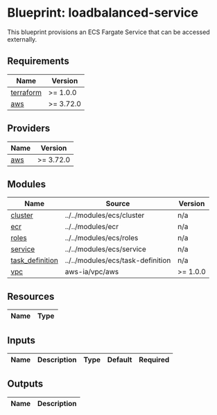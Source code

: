 # Blueprint: loadbalanced-service

This blueprint provisions an ECS Fargate Service that can be accessed externally.

<!-- BEGINNING OF PRE-COMMIT-TERRAFORM DOCS HOOK -->
## Requirements

| Name | Version |
|------|---------|
| <a name="requirement_terraform"></a> [terraform](#requirement\_terraform) | >= 1.0.0 |
| <a name="requirement_aws"></a> [aws](#requirement\_aws) | >= 3.72.0 |

## Providers

| Name | Version |
|------|---------|
| <a name="provider_aws"></a> [aws](#provider\_aws) | >= 3.72.0 |

## Modules

| Name | Source | Version |
|------|--------|---------|
| <a name="module_cluster"></a> [cluster](#module\_cluster) | ../../modules/ecs/cluster | n/a |
| <a name="module_ecr"></a> [ecr](#module\_ecr) | ../../modules/ecr | n/a |
| <a name="module_roles"></a> [roles](#module\_roles) | ../../modules/ecs/roles | n/a |
| <a name="module_service"></a> [service](#module\_service) | ../../modules/ecs/service | n/a |
| <a name="module_task_definition"></a> [task\_definition](#module\_task\_definition) | ../../modules/ecs/task-definition | n/a |
| <a name="module_vpc"></a> [vpc](#module\_vpc) | aws-ia/vpc/aws | >= 1.0.0 |

## Resources

| Name | Type |
|------|------|

## Inputs

| Name | Description | Type | Default | Required |
|------|-------------|------|---------|:--------:|


## Outputs

| Name | Description |
|------|-------------|

<!-- END OF PRE-COMMIT-TERRAFORM DOCS HOOK -->
